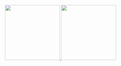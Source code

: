 <div align="center">
<a href="https://github.com/andrec1986">
<img height="180em" src="https://github-readme-stats.vercel.app/api?username=andrec1986&show_icons=true&theme=dracula&include_all_commits=true&count_private=true"/> <img height="180em" src="https://github-readme-stats.vercel.app/api/top-langs/?username=andrec1986&layout=compact&langs_count=7&theme=dracula"/>
</div>
